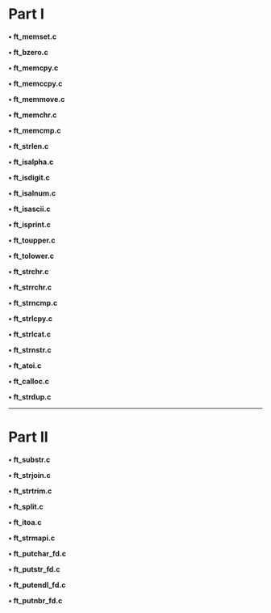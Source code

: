 # Part I

**• ft_memset.c**

**• ft_bzero.c**

**• ft_memcpy.c**

**• ft_memccpy.c**

**• ft_memmove.c**

**• ft_memchr.c**

**• ft_memcmp.c**

**• ft_strlen.c**

**• ft_isalpha.c**

**• ft_isdigit.c**

**• ft_isalnum.c**

**• ft_isascii.c**

**• ft_isprint.c**

**• ft_toupper.c**

**• ft_tolower.c**

**• ft_strchr.c**

**• ft_strrchr.c**

**• ft_strncmp.c**

**• ft_strlcpy.c**

**• ft_strlcat.c**

**• ft_strnstr.c**

**• ft_atoi.c**

**• ft_calloc.c**

**• ft_strdup.c**

---------------------------------
# Part II

**• ft_substr.c**

**• ft_strjoin.c**

**• ft_strtrim.c**

**• ft_split.c**

**• ft_itoa.c**

**• ft_strmapi.c**

**• ft_putchar_fd.c**

**• ft_putstr_fd.c**

**• ft_putendl_fd.c**

**• ft_putnbr_fd.c**



